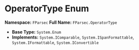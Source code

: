 # OperatorType Enum

**Namespace:** `FParsec`
**Full Name:** `FParsec.OperatorType`
- **Base Type:** `System.Enum`
- **Implements:** `System.IComparable`, `System.ISpanFormattable`, `System.IFormattable`, `System.IConvertible`